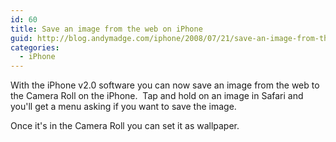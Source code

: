```yaml
---
id: 60
title: Save an image from the web on iPhone
guid: http://blog.andymadge.com/iphone/2008/07/21/save-an-image-from-the-web-on-iphone/
categories:
  - iPhone
---
```

With the iPhone v2.0 software you can now save an image from the web to the Camera Roll on the iPhone.  Tap and hold on an image in Safari and you'll get a menu asking if you want to save the image.

Once it's in the Camera Roll you can set it as wallpaper.
